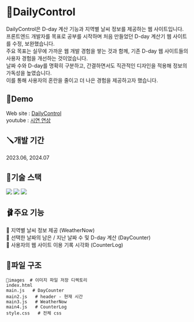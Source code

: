 # 🎀DailyControl

DailyControl은 D-day 계산 기능과 지역별 날씨 정보를 제공하는 웹 사이트입니다.\
프론트엔드 개발자를 목표로 공부를 시작하며 처음 만들었던 D-day 계산기 웹 사이트를 수정, 보완했습니다.\
주요 목표는 실무에 가까운 웹 개발 경험을 쌓는 것과 함께, 기존 D-day 웹 사이트들의 사용자 경험을 개선하는 것이었습니다.\
날짜 수와 D-day를 명확히 구분하고, 간결하면서도 직관적인 디자인을 적용해 정보의 가독성을 높였습니다.\
이를 통해 사용자의 혼란을 줄이고 더 나은 경험을 제공하고자 했습니다.

## 🫧Demo 

Web site : [DailyControl](https://daily-control.vercel.app)\
youtube : [시연 연상](https://www.youtube.com/watch?v=5FmfYGDka5I)

## 🪛개발 기간

2023.06, 2024.07

## 🎁기술 스택
<p>
  <img src="https://img.shields.io/badge/HTML5-E34F26?style=for-the-badge&logo=html5&logoColor=white"/>  
  <img src="https://img.shields.io/badge/CSS3-1572B6?style=for-the-badge&logo=css3&logoColor=white"/>
  <img src="https://img.shields.io/badge/JavaScript-F7DF1E?style=for-the-badge&logo=JavaScript&logoColor=white"/>
</p>

## 🩰주요 기능
🔻 지역별 날씨 정보 제공 (WeatherNow)\
🔻 선택한 날짜의 남은 / 지난 날짜 수 및 D-day 계산 (DayCounter)\
🔻 사용자의 웹 사이트 이용 기록 시각화 (CounterLog)

## 👝파일 구조
```
📁images  # 이미지 파일 저장 디렉토리
index.html
main.js   # DayCounter
main2.js   # header - 현재 시간
main3.js   # WeatherNow
main4.js   # CounterLog
style.css   # 전체 css
```
